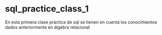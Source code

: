 # sql_practice_class_1
En esta primera clase práctica de sql se tienen en cuenta los conocimientos dados anteriormente en álgebra relacional
